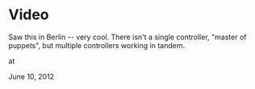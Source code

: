# Video

Saw this in Berlin -- very cool. There isn't a single controller, "master of puppets", but multiple controllers working in tandem. 










at

June 10, 2012















